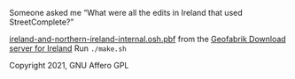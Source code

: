 Someone asked me “What were all the edits in Ireland that used StreetComplete?”

[ireland-and-northern-ireland-internal.osh.pbf](https://osm-internal.download.geofabrik.de/europe/ireland-and-northern-ireland-internal.osh.pbf) from the [Geofabrik Download server for Ireland](https://osm-internal.download.geofabrik.de/europe/ireland-and-northern-ireland.html)
Run `./make.sh`

Copyright 2021, GNU Affero GPL
